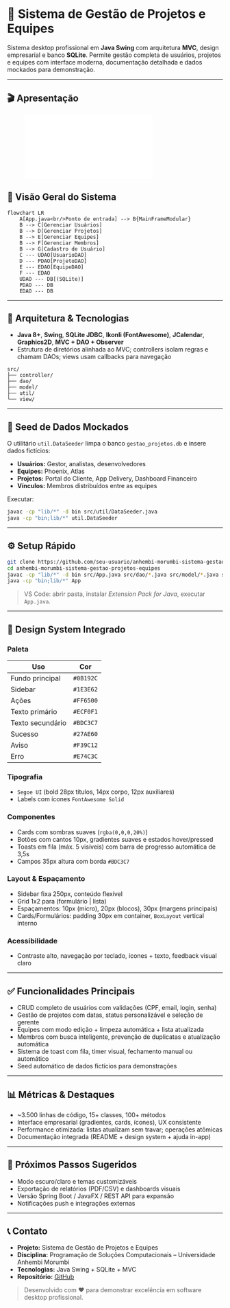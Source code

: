 # 🚀 Sistema de Gestão de Projetos e Equipes

Sistema desktop profissional em **Java Swing** com arquitetura **MVC**, design empresarial e banco **SQLite**. Permite gestão completa de usuários, projetos e equipes com interface moderna, documentação detalhada e dados mockados para demonstração.

---

## 🎬 Apresentação
<figure class="video_container">
  <iframe src="etc/apresentacao.mp4" frameborder="0" allowfullscreen="true"> 
</iframe>
</figure>

## 🧭 Visão Geral do Sistema

```mermaid
flowchart LR
    A[App.java<br/>Ponto de entrada] --> B{MainFrameModular}
    B --> C[Gerenciar Usuários]
    B --> D[Gerenciar Projetos]
    B --> E[Gerenciar Equipes]
    B --> F[Gerenciar Membros]
    B --> G[Cadastro de Usuário]
    C --- UDAO[UsuarioDAO]
    D --- PDAO[ProjetoDAO]
    E --- EDAO[EquipeDAO]
    F --- EDAO
    UDAO --- DB[(SQLite)]
    PDAO --- DB
    EDAO --- DB
```

---

## 📂 Arquitetura & Tecnologias

- **Java 8+**, **Swing**, **SQLite JDBC**, **Ikonli (FontAwesome)**, **JCalendar**, **Graphics2D**, **MVC + DAO + Observer**
- Estrutura de diretórios alinhada ao MVC; controllers isolam regras e chamam DAOs; views usam callbacks para navegação

```text
src/
├── controller/
├── dao/
├── model/
├── util/
└── view/
```

---

## 🧪 Seed de Dados Mockados

O utilitário `util.DataSeeder` limpa o banco `gestao_projetos.db` e insere dados fictícios:
- **Usuários:** Gestor, analistas, desenvolvedores
- **Equipes:** Phoenix, Atlas
- **Projetos:** Portal do Cliente, App Delivery, Dashboard Financeiro
- **Vínculos:** Membros distribuídos entre as equipes

Executar:
```bash
javac -cp "lib/*" -d bin src/util/DataSeeder.java
java -cp "bin;lib/*" util.DataSeeder
```

---

## ⚙️ Setup Rápido

```bash
git clone https://github.com/seu-usuario/anhembi-morumbi-sistema-gestao-projetos-equipes.git
cd anhembi-morumbi-sistema-gestao-projetos-equipes
javac -cp "lib/*" -d bin src/App.java src/dao/*.java src/model/*.java src/util/*.java src/controller/*.java src/view/*.java
java -cp "bin;lib/*" App
```

> VS Code: abrir pasta, instalar *Extension Pack for Java*, executar `App.java`.

---

## 🎨 Design System Integrado

### Paleta
| Uso | Cor |
| --- | --- |
| Fundo principal | `#0B192C` |
| Sidebar | `#1E3E62` |
| Ações | `#FF6500` |
| Texto primário | `#ECF0F1` |
| Texto secundário | `#BDC3C7` |
| Sucesso | `#27AE60` |
| Aviso | `#F39C12` |
| Erro | `#E74C3C` |

### Tipografia
- `Segoe UI` (bold 28px títulos, 14px corpo, 12px auxiliares)
- Labels com ícones `FontAwesome Solid`

### Componentes
- Cards com sombras suaves (`rgba(0,0,0,20%)`)
- Botões com cantos 10px, gradientes suaves e estados hover/pressed
- Toasts em fila (máx. 5 visíveis) com barra de progresso automática de 3,5s
- Campos 35px altura com borda `#BDC3C7`

### Layout & Espaçamento
- Sidebar fixa 250px, conteúdo flexível
- Grid 1x2 para (formulário | lista)
- Espaçamentos: 10px (micro), 20px (blocos), 30px (margens principais)
- Cards/Formulários: padding 30px em container, `BoxLayout` vertical interno

### Acessibilidade
- Contraste alto, navegação por teclado, ícones + texto, feedback visual claro

---

## ✅ Funcionalidades Principais

- CRUD completo de usuários com validações (CPF, email, login, senha)
- Gestão de projetos com datas, status personalizável e seleção de gerente
- Equipes com modo edição + limpeza automática + lista atualizada
- Membros com busca inteligente, prevenção de duplicatas e atualização automática
- Sistema de toast com fila, timer visual, fechamento manual ou automático
- Seed automático de dados fictícios para demonstrações

---

## 📊 Métricas & Destaques

- ~3.500 linhas de código, 15+ classes, 100+ métodos
- Interface empresarial (gradientes, cards, ícones), UX consistente
- Performance otimizada: listas atualizam sem travar; operações atômicas
- Documentação integrada (README + design system + ajuda in-app)

---

## 🔮 Próximos Passos Sugeridos

- Modo escuro/claro e temas customizáveis
- Exportação de relatórios (PDF/CSV) e dashboards visuais
- Versão Spring Boot / JavaFX / REST API para expansão
- Notificações push e integrações externas

---

## 📞 Contato

- **Projeto:** Sistema de Gestão de Projetos e Equipes
- **Disciplina:** Programação de Soluções Computacionais – Universidade Anhembi Morumbi
- **Tecnologias:** Java Swing + SQLite + MVC
- **Repositório:** [GitHub](https://github.com/seu-usuario/anhembi-morumbi-sistema-gestao-projetos-equipes)

> Desenvolvido com ❤️ para demonstrar excelência em software desktop profissional.